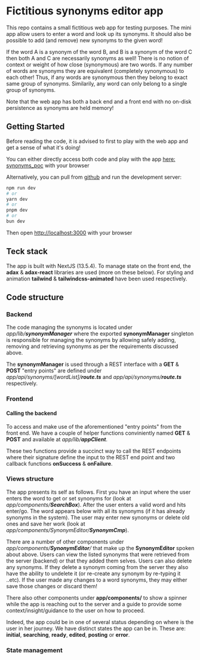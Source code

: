 
# Fictitious synonyms editor app 
This repo contains a small fictitious web app for testing purposes.
The mini app allow users to enter a word and look up its synonyms. It should also be possible to add (and remove) new synonyms to the given word!

If the word A is a synonym of the word B, and B is a synonym of the word C then both A and C are necessarily synonyms as well! There is no notion of context or weight of how close (synonymous) are two words. If any number of words are synonyms they are equivalent (completely synonymous) to each other!
Thus, if any words are synonymous then they belong to exact same group of synonyms. Similarily, any word can only belong to a single group of synonyms. 

Note that the web app has both a back end and a front end with no on-disk persistence as synonyms are held memory!

## Getting Started
Before reading the code, it is advised to first to play with the web app and get a sense of what it's doing!

You can either directly access both code and play with the app [here: synonyms_poc](https://stackblitz.com/github/MirjamElad/synonyms_poc?file=src%2Fapp%2Fpage.tsx) with your browser 

Alternatively, you can pull from [github](https://github.com/MirjamElad/synonyms_poc) and run the development server:

```bash
npm run dev
# or
yarn dev
# or
pnpm dev
# or
bun dev
```

Then open [http://localhost:3000](http://localhost:3000) with your browser 

## Teck stack
The app is built with NextJS (13.5.4). To manage state on the front end, the **adax** & **adax-react** libraries are used (more on these below). For styling and animation **tailwind** & **tailwindcss-animated** have been used respectively.

## Code structure

### Backend

The code managing the synonyms is located under *app/lib/**synonymManager*** where the exported **synonymManager** singleton is responsible for managing the synonyms by allowing safely adding, removing and retrieving synonyms as per the requirements discussed above.

The **synonymManager** is used through a REST interface with a **GET** & **POST** "entry points" are defined under *app/api/synonyms/[wordList]/**route.ts*** and *app/api/synonyms/**route.ts*** respectively.

### Frontend
#### Calling the backend
To access and make use of the aforementioned "entry points" from the front end. We have a couple of helper functions conviniently named **GET** & **POST** and available at *app/lib/**appClient***.

These two functions provide a succinct way to call the REST endpoints where their signature define the input to the REST end point and two callback functions **onSuccess** & **onFailure**.

### Views structure
The app presents its self as follows. First you have an input where the user enters the word to get or set synonyms for (look at *app/components/**SearchBox***). After the user enters a valid word and hits enter/go. The word appears below with all its synonyms (if it has already synonyms in the system). The user may enter new synonyms or delete old ones and save her work  (look at *app/components/SynonymEditor/**SynonymCmp***). 

There are a number of other components under *app/components/**SynonymEditor**/* that make up the **SynonymEditor** spoken about above. Users can view the listed synonyms that were retrieved from the server (backend) or that they added them selves. Users can also delete any synonyms. If they delete a synonym coming from the server they also have the ability to undelete it (or re-create any synonym by re-typing it ..etc). If the user made any changes to a word synonyms, they may either save those changes or discard them!

There also other components under **app/components/** to show a spinner while the app is reaching out to the server and a guide to provide some context/insight/guidance to the user on how to proceed. 

Indeed, the app could be in one of several status depending on where is the user in her journey. We have distinct states the app can be in. 
These are: **initial**, **searching**, **ready**, **edited**, **posting** or **error**.

### State management
